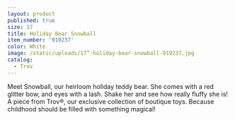 ```yaml
---
layout: product
published: true
size: 17
title: Holiday Bear Snowball
item_number: '919237'
color: White
image: /static/uploads/17”-holiday-bear-snowball-919237.jpg
catalog:
  - Trov
---
```

Meet Snowball, our heirloom holiday teddy bear. She comes with a red glitter bow, and eyes with a lash.  Shake her and see how really fluffy she is! A piece from Trov®, our exclusive collection of boutique toys. Because childhood should be filled with something magical!
